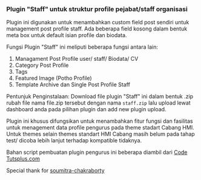 <h3>Plugin "Staff" untuk struktur profile pejabat/staff organisasi</h3>

Plugin ini digunakan untuk menambahkan custom field post sendiri untuk management post profile staff. Ada beberapa field kosong dalam bentuk meta box untuk default isian profile dan biodata.

Fungsi Plugin "Staff" ini meliputi beberapa fungsi antara lain:
<ol>
<li>Managament Post Profile user/ staff/ Biodata/ CV</li>
<li>Category Post Profile</li>
<li>Tags</li>
<li>Featured Image (Potho Profile)</li>
<li>Template Archive dan Single Post Profile Staff</li>
</ol>

Pentunjuk Penginstalaan: Download file plugin "Staff" ini dalam bentuk .zip rubah file nama file.zip tersebut dengan nama <code>staff.zip</code> lalu upload lewat dashboard anda pada pilihan plugin dan add new plugin upload.

Plugin ini khusus difungsikan untuk menambahkan fitur fungsi dan fasilitas untuk menagement data profile pengurus pada theme stadart Cabang HMI. Untuk themes selain themes standart HMI Cabang masih belum pada tahap test/ dicoba lebih lanjut terhadap kompatible tidaknya.

Bahan script pembuatan plugin pengurus ini beberapa diambil dari <a href="http://code.tutsplus.com/">Code Tutsplus.com</a>

Special thank for <a href="http://hub.tutsplus.com/authors/soumitra-chakraborty">soumitra-chakraborty</a>
